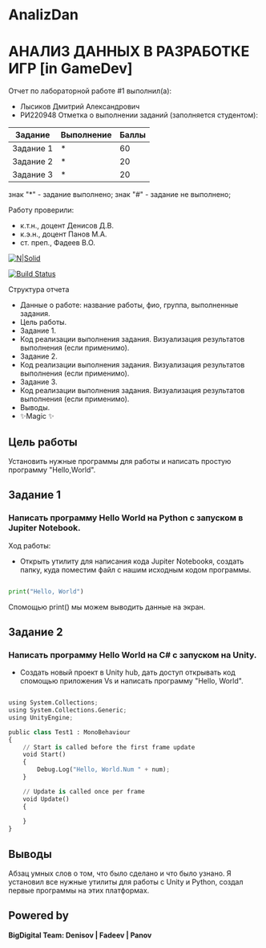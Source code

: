 # AnalizDan

# АНАЛИЗ ДАННЫХ В РАЗРАБОТКЕ ИГР [in GameDev]
Отчет по лабораторной работе #1 выполнил(а):
- Лысиков Дмитрий Александрович
- РИ220948
Отметка о выполнении заданий (заполняется студентом):

| Задание | Выполнение | Баллы |
| ------ | ------ | ------ |
| Задание 1 | * | 60 |
| Задание 2 | * | 20 |
| Задание 3 | * | 20 |

знак "*" - задание выполнено; знак "#" - задание не выполнено;

Работу проверили:
- к.т.н., доцент Денисов Д.В.
- к.э.н., доцент Панов М.А.
- ст. преп., Фадеев В.О.

[![N|Solid](https://cldup.com/dTxpPi9lDf.thumb.png)](https://nodesource.com/products/nsolid)

[![Build Status](https://travis-ci.org/joemccann/dillinger.svg?branch=master)](https://travis-ci.org/joemccann/dillinger)

Структура отчета

- Данные о работе: название работы, фио, группа, выполненные задания.
- Цель работы.
- Задание 1.
- Код реализации выполнения задания. Визуализация результатов выполнения (если применимо).
- Задание 2.
- Код реализации выполнения задания. Визуализация результатов выполнения (если применимо).
- Задание 3.
- Код реализации выполнения задания. Визуализация результатов выполнения (если применимо).
- Выводы.
- ✨Magic ✨

## Цель работы
Установить нужные программы для работы и написать простую программу "Hello,World".
## Задание 1
### Написать программу Hello World на Python с запуском в Jupiter Notebook.
Ход работы:
- Открыть утилиту для написания кода Jupiter Notebookя, создать папку, куда поместим файл с нашим исходным кодом программы.

```py

print("Hello, World")

```
Спомощью print() мы можем выводить данные на экран.


## Задание 2
### Написать программу Hello World на C# с запуском на Unity. 

- Создать новый проект в Unity hub, дать доступ открывать код спомощью приложения Vs и написать программу "Hello, World".

```py

using System.Collections;
using System.Collections.Generic;
using UnityEngine;

public class Test1 : MonoBehaviour
{
    // Start is called before the first frame update
    void Start()
    {
        Debug.Log("Hello, World.Num " + num);
    }

    // Update is called once per frame
    void Update()
    {
        
    }
}

```

## Выводы

Абзац умных слов о том, что было сделано и что было узнано.
Я установил все нужные утилиты для работы с Unity и Python, создал первые программы на этих платформах.

## Powered by

**BigDigital Team: Denisov | Fadeev | Panov**
